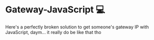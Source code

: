 # Gateway-JavaScript 💻 
Here's a perfectly broken solution to get someone's gateway IP with JavaScript, daym... it really do be like that tho
